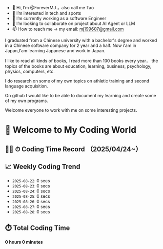 - 👋 Hi, I’m @ForeverMJ ，also call me Tao
- 👀 I’m interested in tech and sports
- 🌱 I’m currently working as a software Engineer
- 💞️ I’m looking to collaborate on project about AI Agent or LLM
- 📫 How to reach me -> my email:  mj199607@gmail.com

<!---
ForeverMJ/ForeverMJ is a ✨ special ✨ repository because its `README.md` (this file) appears on your GitHub profile.
You can click the Preview link to take a look at your changes.
--->
I graduated from a Chinese university with a bachelor's degree and worked in a Chinese software company for 2 year and a half.
Now i'am in Japan,I'am learning Japanese and work in Japan.

I like to read all kinds of books, I read more than 100 books every year，
the topics of the books are about education, learning, business, psychology, physics, computers, etc.

I do research on some of my own topics on athletic training and second language acquisition.

On github I would like to be able to document my learning and create some of my own programs.

Welcome everyone to work with me on some interesting projects.

## 

# 👋 Welcome to My Coding World

## 🧑‍💻 ⏱ Coding Time Record （2025/04/24~）

<!--START_SECTION:waka-->
## 📈 Weekly Coding Trend

- `2025-08-22`: 0 secs
- `2025-08-23`: 0 secs
- `2025-08-24`: 0 secs
- `2025-08-25`: 0 secs
- `2025-08-26`: 0 secs
- `2025-08-27`: 0 secs
- `2025-08-28`: 0 secs
<!--END_SECTION:waka-->

<!--START_SECTION:total-->
## ⏱️ Total Coding Time

**0 hours 0 minutes**
<!--END_SECTION:total-->

